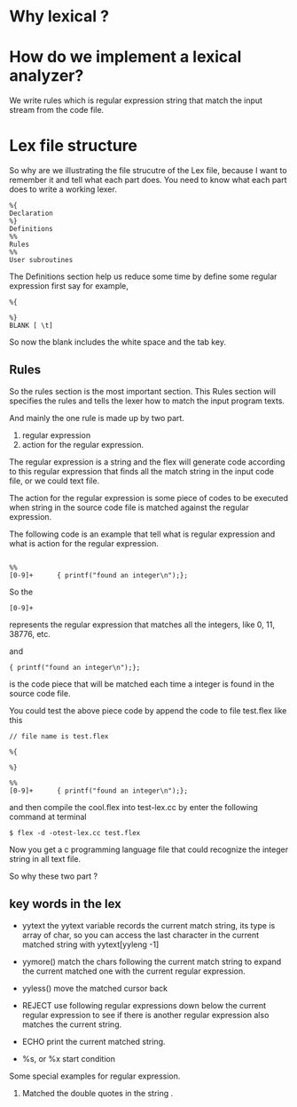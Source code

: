 

# Why lexical ? 



# How do we implement a lexical analyzer?  

We write rules which is regular expression string 
that match the input stream from the code file.



# Lex file structure 

So why are we illustrating the file strucutre of the Lex file,
because I want to remember it and tell what each part does.
You need to know what each part does to write a working lexer.

```
%{
Declaration
%}
Definitions
%%
Rules
%%
User subroutines

```

The Definitions section help us reduce some time by 
define some regular expression first say for example,

```
%{

%}
BLANK [ \t]
```
So now the blank includes the white space and the tab key.

## Rules
So the rules section is the most important section.
This Rules section will specifies the rules and tells the 
lexer how to match the input program texts.

And mainly the one rule is made up by two part.
1. regular expression 
2. action for the regular expression.

The regular expression is a string and the flex will generate code according
to this regular expression that finds all the match string in the input 
code file, or we could text file.

The action for the regular expression is some piece of codes to be executed 
when string in the source code file is matched against the regular expression. 

The following code is an example that tell what is 
regular expression and what is action for the regular expression.
```

%%
[0-9]+      { printf("found an integer\n");};
```
So the 
```
[0-9]+ 
```
represents the regular expression that matches all the integers,
like 0, 11, 38776, etc.

and 
```
{ printf("found an integer\n");};

```
is the code piece that will be matched each time a integer is found in
the source code file.

You could test the above piece code by append the code to file test.flex
like this 
```
// file name is test.flex

%{

%}

%%
[0-9]+      { printf("found an integer\n");};
```

and then compile the cool.flex into test-lex.cc by enter the following 
command at terminal
```
$ flex -d -otest-lex.cc test.flex
```


Now you get a c programming language file that could recognize the integer 
string in all text file.

So why these two part ?  


## key words in the lex 
- yytext
  the yytext variable records the current match string, its type is 
  array of char, so you can access the last character in the current
  matched string with yytext[yyleng -1]  

- yymore()
  match the chars following the current match string to expand the current matched one with the current regular expression.

- yyless()
  move the matched cursor back 

- REJECT
  use following regular expressions down below the current 
  regular expression to see if there is another regular expression also matches the current string.

- ECHO 
  print the current matched string.

- %s, or %x start condition 
  
Some special examples for regular expression.

1. Matched the double quotes in the string .









